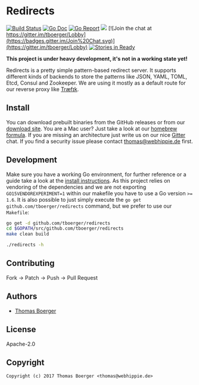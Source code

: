 # Redirects

[![Build Status](https://drone.gitea.io/api/badges/tboerger/redirects/status.svg)](https://drone.gitea.io/tboerger/redirects)
[![Go Doc](https://godoc.org/github.com/tboerger/redirects?status.svg)](http://godoc.org/github.com/tboerger/redirects)
[![Go Report](https://goreportcard.com/badge/github.com/tboerger/redirects)](https://goreportcard.com/report/github.com/tboerger/redirects)
[![](https://images.microbadger.com/badges/image/tboerger/redirects.svg)](http://microbadger.com/images/tboerger/redirects "Get your own image badge on microbadger.com")
[![Join the chat at https://gitter.im/tboerger/Lobby](https://badges.gitter.im/Join%20Chat.svg)](https://gitter.im/tboerger/Lobby)
[![Stories in Ready](https://badge.waffle.io/tboerger/redirects.svg?label=ready&title=Ready)](http://waffle.io/tboerger/redirects)

**This project is under heavy development, it's not in a working state yet!**

Redirects is a pretty simple pattern-based redirect server. It supports
different kinds of backends to store the patterns like JSON, YAML, TOML, Etcd,
Consul and Zookeeper. We are using it mostly as a default route for our reverse
proxy like [Træfɪk](https://traefik.io/).


## Install

You can download prebuilt binaries from the GitHub releases or from our
[download site](http://dl.boerger.ws/redirects). You are a Mac user? Just take
a look at our [homebrew formula](https://github.com/tboerger/homebrew-redirects).
If you are missing an architecture just write us on our nice
[Gitter](https://gitter.im/tboerger/Lobby) chat. If you find a security issue
please contact thomas@webhippie.de first.


## Development

Make sure you have a working Go environment, for further reference or a guide
take a look at the [install instructions](http://golang.org/doc/install.html).
As this project relies on vendoring of the dependencies and we are not
exporting `GO15VENDOREXPERIMENT=1` within our makefile you have to use a Go
version `>= 1.6`. It is also possible to just simply execute the
`go get github.com/tboerger/redirects` command, but we prefer to use our
`Makefile`:

```bash
go get -d github.com/tboerger/redirects
cd $GOPATH/src/github.com/tboerger/redirects
make clean build

./redirects -h
```


## Contributing

Fork -> Patch -> Push -> Pull Request


## Authors

* [Thomas Boerger](https://github.com/tboerger)


## License

Apache-2.0


## Copyright

```
Copyright (c) 2017 Thomas Boerger <thomas@webhippie.de>
```
